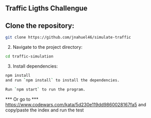 ## Traffic Ligths Challengue

## Clone the repository:

```bash
git clone https://github.com/jnahuel46/simulate-traffic
```

2. Navigate to the project directory:

```bash
cd traffic-simulation
```

3. Install dependencies:

```bash
npm install
and run `npm install` to install the dependencies.

Run `npm start` to run the program.
```

*** Or go to *** https://www.codewars.com/kata/5d230e119dd9860028167fa5 and copy/paste the index and run the test